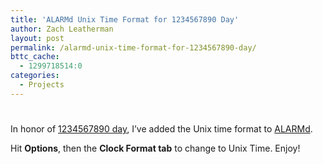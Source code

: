 ```yaml
---
title: 'ALARMd Unix Time Format for 1234567890 Day'
author: Zach Leatherman
layout: post
permalink: /alarmd-unix-time-format-for-1234567890-day/
bttc_cache:
  - 1299718514:0
categories:
  - Projects
---
```

# 

In honor of [1234567890 day][1], I’ve added the Unix time format to [ALARMd][2].

 [1]: http://www.1234567890day.com/
 [2]: http://www.alarmd.com/

Hit **Options**, then the **Clock Format tab** to change to Unix Time. Enjoy!